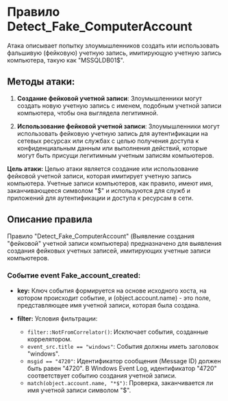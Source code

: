 # Правило Detect_Fake_ComputerAccount

Атака описывает попытку злоумышленников создать или использовать фальшивую (фейковую) учетную запись, имитирующую учетную запись компьютера, такую как "MSSQLDB01$".

## Методы атаки:

1. **Создание фейковой учетной записи**: Злоумышленники могут создать новую учетную запись с именем, подобным учетной записи компьютера, чтобы она выглядела легитимной.

2. **Использование фейковой учетной записи**: Злоумышленники могут использовать фейковую учетную запись для аутентификации на сетевых ресурсах или службах с целью получения доступа к конфиденциальным данным или выполнения действий, которые могут быть присущи легитимным учетным записям компьютеров.

**Цель атаки:** Целью атаки является создание или использование фейковой учетной записи, которая имитирует учетную запись компьютера. Учетные записи компьютеров, как правило, имеют имя, заканчивающееся символом "$" и используются для служб и приложений для аутентификации и доступа к ресурсам в сети.

## Описание правила

Правило "Detect_Fake_ComputerAccount" (Выявление создания "фейковой" учетной записи компьютера) предназначено для выявления создания фейковых учетных записей, имитирующих учетные записи компьютеров.

### Событие event Fake_account_created:

- **key:** Ключ события формируется на основе исходного хоста, на котором происходит событие, и (object.account.name) - это поле, представляющее имя учетной записи, которая была создана.

- **filter:** Условия фильтрации:
  - `filter::NotFromCorrelator()`: Исключает события, созданные коррелятором.
  - `event_src.title == "windows"`: События должны иметь заголовок "windows".
  - `msgid == "4720"`: Идентификатор сообщения (Message ID) должен быть равен "4720". В Windows Event Log, идентификатор "4720" соответствует событию создания учетной записи.
  - `match(object.account.name, "*$")`: Проверка, заканчивается ли имя учетной записи символом "$".
